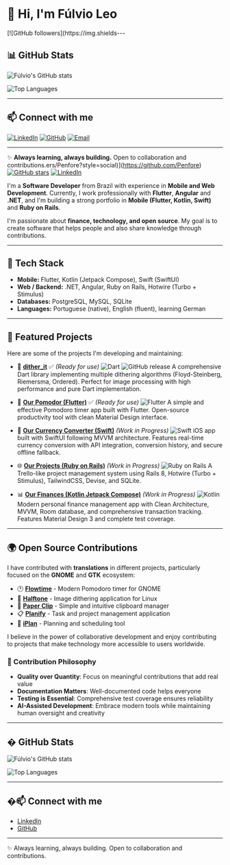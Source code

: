 # 👋 Hi, I'm Fúlvio Leo

[![GitHub followers](https://img.shields---

## 📊 GitHub Stats

![Fúlvio's GitHub stats](https://github-readme-stats.vercel.app/api?username=Penfore&show_icons=true&theme=default&hide_border=true&count_private=true)

![Top Languages](https://github-readme-stats.vercel.app/api/top-langs/?username=Penfore&layout=compact&theme=default&hide_border=true)

---

## 📫 Connect with me
[![LinkedIn](https://img.shields.io/badge/LinkedIn-0077B5?style=for-the-badge&logo=linkedin&logoColor=white)](https://www.linkedin.com/in/fúlvio-leo-5885491a6/)
[![GitHub](https://img.shields.io/badge/GitHub-100000?style=for-the-badge&logo=github&logoColor=white)](https://github.com/Penfore)
[![Email](https://img.shields.io/badge/Email-D14836?style=for-the-badge&logo=gmail&logoColor=white)](mailto:fulvioleo.dev@pm.me)

---

✨ **Always learning, always building.** Open to collaboration and contributions.ers/Penfore?style=social)](https://github.com/Penfore)
[![GitHub stars](https://img.shields.io/github/stars/Penfore?style=social)](https://github.com/Penfore)
[![LinkedIn](https://img.shields.io/badge/LinkedIn-Connect-blue?style=flat&logo=linkedin)](https://www.linkedin.com/in/fúlvio-leo-5885491a6/)

I'm a **Software Developer** from Brazil with experience in **Mobile and Web Development**.
Currently, I work professionally with **Flutter**, **Angular** and **.NET**, and I'm building a strong portfolio in **Mobile (Flutter, Kotlin, Swift)** and **Ruby on Rails**.

I'm passionate about **finance, technology, and open source**.
My goal is to create software that helps people and also share knowledge through contributions.

---

## 🚀 Tech Stack
- **Mobile:** Flutter, Kotlin (Jetpack Compose), Swift (SwiftUI)
- **Web / Backend:** .NET, Angular, Ruby on Rails, Hotwire (Turbo + Stimulus)
- **Databases:** PostgreSQL, MySQL, SQLite
- **Languages:** Portuguese (native), English (fluent), learning German

---

## 📂 Featured Projects
Here are some of the projects I'm developing and maintaining:

- 🎨 [**dither_it**](https://github.com/Penfore/dither_it) ✅ *(Ready for use)*
  ![Dart](https://img.shields.io/badge/Dart-0175C2?style=flat&logo=dart&logoColor=white)
  ![GitHub release](https://img.shields.io/github/v/release/Penfore/dither_it?style=flat)
  A comprehensive Dart library implementing multiple dithering algorithms (Floyd-Steinberg, Riemersma, Ordered). Perfect for image processing with high performance and pure Dart implementation.

- 📱 [**Our Pomodor (Flutter)**](https://github.com/Penfore/pomodoro-flutter) ✅ *(Ready for use)*
  ![Flutter](https://img.shields.io/badge/Flutter-02569B?style=flat&logo=flutter&logoColor=white)
  A simple and effective Pomodoro timer app built with Flutter. Open-source productivity tool with clean Material Design interface.

- 📱 [**Our Currency Converter (Swift)**](https://github.com/Penfore/our-currency-converter) *(Work in Progress)*
  ![Swift](https://img.shields.io/badge/Swift-FA7343?style=flat&logo=swift&logoColor=white)
  iOS app built with SwiftUI following MVVM architecture. Features real-time currency conversion with API integration, conversion history, and secure offline fallback.

- 🌐 [**Our Projects (Ruby on Rails)**](https://github.com/Penfore/our-projects-rails) *(Work in Progress)*
  ![Ruby on Rails](https://img.shields.io/badge/Ruby_on_Rails-CC0000?style=flat&logo=ruby-on-rails&logoColor=white)
  A Trello-like project management system using Rails 8, Hotwire (Turbo + Stimulus), TailwindCSS, Devise, and SQLite.

- 📊 [**Our Finances (Kotlin Jetpack Compose)**](https://github.com/Penfore/our-finances) *(Work in Progress)*
  ![Kotlin](https://img.shields.io/badge/Kotlin-0095D5?style=flat&logo=kotlin&logoColor=white)
  Modern personal finance management app with Clean Architecture, MVVM, Room database, and comprehensive transaction tracking. Features Material Design 3 and complete test coverage.

---

## 🌍 Open Source Contributions
I have contributed with **translations** in different projects, particularly focused on the **GNOME** and **GTK** ecosystem:

- 🕐 [**Flowtime**](https://github.com/Penfore/Flowtime) - Modern Pomodoro timer for GNOME
- 🎨 [**Halftone**](https://github.com/Penfore/Halftone) - Image dithering application for Linux
- 📎 [**Paper Clip**](https://github.com/Penfore/Paper-Clip) - Simple and intuitive clipboard manager
- 📋 [**Planify**](https://github.com/Penfore/planify) - Task and project management application
- 📅 [**iPlan**](https://github.com/Penfore/iplan) - Planning and scheduling tool

I believe in the power of collaborative development and enjoy contributing to projects that make technology more accessible to users worldwide.

### 🎯 Contribution Philosophy
- **Quality over Quantity**: Focus on meaningful contributions that add real value
- **Documentation Matters**: Well-documented code helps everyone
- **Testing is Essential**: Comprehensive test coverage ensures reliability
- **AI-Assisted Development**: Embrace modern tools while maintaining human oversight and creativity

---

## � GitHub Stats

![Fúlvio's GitHub stats](https://github-readme-stats.vercel.app/api?username=Penfore&show_icons=true&theme=default&hide_border=true&count_private=true)

![Top Languages](https://github-readme-stats.vercel.app/api/top-langs/?username=Penfore&layout=compact&theme=default&hide_border=true)

---

## �📫 Connect with me
- [LinkedIn](https://www.linkedin.com/in/fúlvio-leo-5885491a6/)
- [GitHub](https://github.com/Penfore)

---

✨ Always learning, always building. Open to collaboration and contributions.
